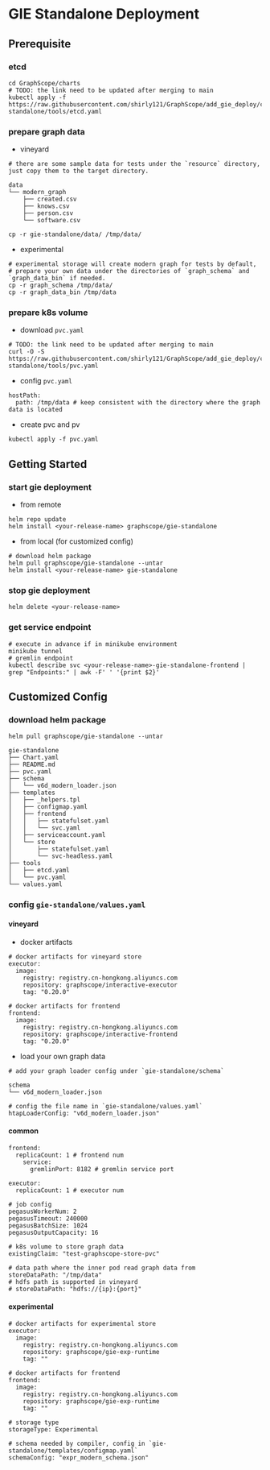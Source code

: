 # GIE Standalone Deployment
## Prerequisite
### etcd
```
cd GraphScope/charts
# TODO: the link need to be updated after merging to main
kubectl apply -f https://raw.githubusercontent.com/shirly121/GraphScope/add_gie_deploy/charts/gie-standalone/tools/etcd.yaml
```
### prepare graph data
- vineyard
```
# there are some sample data for tests under the `resource` directory, just copy them to the target directory.

data
└── modern_graph
    ├── created.csv
    ├── knows.csv
    ├── person.csv
    └── software.csv

cp -r gie-standalone/data/ /tmp/data/
```
- experimental
```
# experimental storage will create modern graph for tests by default,
# prepare your own data under the directories of `graph_schema` and `graph_data_bin` if needed.
cp -r graph_schema /tmp/data/
cp -r graph_data_bin /tmp/data
```
### prepare k8s volume
- download `pvc.yaml`
```
# TODO: the link need to be updated after merging to main
curl -O -S https://raw.githubusercontent.com/shirly121/GraphScope/add_gie_deploy/charts/gie-standalone/tools/pvc.yaml
```
- config `pvc.yaml`
```
hostPath:
  path: /tmp/data # keep consistent with the directory where the graph data is located
```
- create pvc and pv
```
kubectl apply -f pvc.yaml
```
## Getting Started
### start gie deployment
- from remote
```
helm repo update
helm install <your-release-name> graphscope/gie-standalone
```
- from local (for customized config)
```
# download helm package
helm pull graphscope/gie-standalone --untar 
helm install <your-release-name> gie-standalone
```
### stop gie deployment
```
helm delete <your-release-name>
```
### get service endpoint
```
# execute in advance if in minikube environment
minikube tunnel 
# gremlin endpoint
kubectl describe svc <your-release-name>-gie-standalone-frontend | grep "Endpoints:" | awk -F' ' '{print $2}'
```
## Customized Config
### download helm package
```
helm pull graphscope/gie-standalone --untar 

gie-standalone
├── Chart.yaml
├── README.md
├── pvc.yaml
├── schema
│   └── v6d_modern_loader.json
├── templates
│   ├── _helpers.tpl
│   ├── configmap.yaml
│   ├── frontend
│   │   ├── statefulset.yaml
│   │   └── svc.yaml
│   ├── serviceaccount.yaml
│   └── store
│       ├── statefulset.yaml
│       └── svc-headless.yaml
├── tools
│   ├── etcd.yaml
│   └── pvc.yaml
└── values.yaml
```
### config `gie-standalone/values.yaml`
#### vineyard
- docker artifacts
```
# docker artifacts for vineyard store
executor:
  image:
    registry: registry.cn-hongkong.aliyuncs.com
    repository: graphscope/interactive-executor
    tag: "0.20.0"

# docker artifacts for frontend
frontend:
  image:
    registry: registry.cn-hongkong.aliyuncs.com
    repository: graphscope/interactive-frontend
    tag: "0.20.0"
```
- load your own graph data
```
# add your graph loader config under `gie-standalone/schema`

schema
└── v6d_modern_loader.json

# config the file name in `gie-standalone/values.yaml`
htapLoaderConfig: "v6d_modern_loader.json" 
```
#### common
```
frontend:
  replicaCount: 1 # frontend num
    service:
      gremlinPort: 8182 # gremlin service port
    
executor:
  replicaCount: 1 # executor num

# job config
pegasusWorkerNum: 2
pegasusTimeout: 240000
pegasusBatchSize: 1024
pegasusOutputCapacity: 16

# k8s volume to store graph data
existingClaim: "test-graphscope-store-pvc"

# data path where the inner pod read graph data from
storeDataPath: "/tmp/data"
# hdfs path is supported in vineyard
# storeDataPath: "hdfs://{ip}:{port}"
```
#### experimental
```
# docker artifacts for experimental store
executor:
  image:
    registry: registry.cn-hongkong.aliyuncs.com
    repository: graphscope/gie-exp-runtime
    tag: ""

# docker artifacts for frontend
frontend:
  image:
    registry: registry.cn-hongkong.aliyuncs.com
    repository: graphscope/gie-exp-runtime
    tag: ""
 
# storage type
storageType: Experimental

# schema needed by compiler, config in `gie-standalone/templates/configmap.yaml`
schemaConfig: "expr_modern_schema.json"
```
